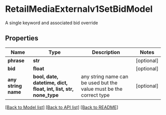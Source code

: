 # RetailMediaExternalv1SetBidModel

A single keyword and associated bid override

## Properties
Name | Type | Description | Notes
------------ | ------------- | ------------- | -------------
**phrase** | **str** |  | [optional] 
**bid** | **float** |  | [optional] 
**any string name** | **bool, date, datetime, dict, float, int, list, str, none_type** | any string name can be used but the value must be the correct type | [optional]

[[Back to Model list]](../README.md#documentation-for-models) [[Back to API list]](../README.md#documentation-for-api-endpoints) [[Back to README]](../README.md)


